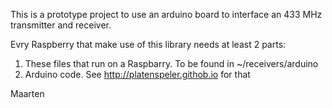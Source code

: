 
This is a prototype project to use an arduino board to interface an 433 MHz transmitter and receiver.

Evry Raspberry that make use of this library needs at least 2 parts:

1. These files that run on a Raspbarry. To be found in ~/receivers/arduino
2. Arduino code. See http://platenspeler.githob.io for that

Maarten